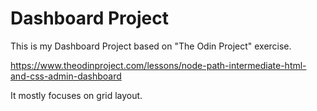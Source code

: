 # Dashboard Project

This is my Dashboard Project based on "The Odin Project" exercise.

https://www.theodinproject.com/lessons/node-path-intermediate-html-and-css-admin-dashboard

It mostly focuses on grid layout.
